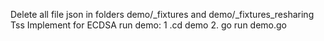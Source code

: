 Delete all file json in folders demo/_fixtures and demo/_fixtures_resharing
Tss Implement for ECDSA run demo: 1 .cd demo 2. go run demo.go